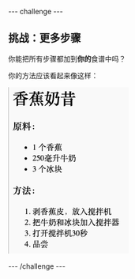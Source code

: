 \--- challenge \---

## 挑战：更多步骤

你能把所有步骤都加到**你的**食谱中吗？

你的方法应该看起来像这样：

![截屏](images/recipe-more-method.png)

\--- /challenge \---